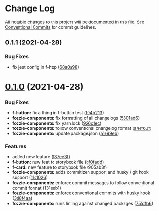 # Change Log

All notable changes to this project will be documented in this file.
See [Conventional Commits](https://conventionalcommits.org) for commit guidelines.

## 0.1.1 (2021-04-28)


### Bug Fixes

* fix jest config in f-http ([68a0a98](https://github.com/justeat/fozzie-components/commit/68a0a98b6ee593f848c2e516c30292905303fb61))





# [0.1.0](https://github.com/justeat/fozzie-components/compare/v1.0.0...v0.1.0) (2021-04-28)


### Bug Fixes

* **f-button:** fix a thing in f-button test ([f04b213](https://github.com/justeat/fozzie-components/commit/f04b2136de35801ed6a5ad0ebdfd5b2498da531e))
* **fozzie-components:** fix formatting of all changelogs ([5301ad6](https://github.com/justeat/fozzie-components/commit/5301ad6fd4f2783c5894177dc1f6e9dbe639d1fb))
* **fozzie-components:** fix yarn.lock ([926c1ec](https://github.com/justeat/fozzie-components/commit/926c1ec14693e35c286a9b295901ea785373c35d))
* **fozzie-components:** follow conventional changelog format ([a4ef63f](https://github.com/justeat/fozzie-components/commit/a4ef63f131670340c035ffe4509bff1214fd6536))
* **fozzie-components:** update package.json ([a1e99eb](https://github.com/justeat/fozzie-components/commit/a1e99eb937c414a2e23c759dcb269bb75fc85bee))


### Features

* added new feature ([f37ee3f](https://github.com/justeat/fozzie-components/commit/f37ee3f1abfcbb04e94d4cfa8424e523cabd08e8))
* **f-button:** new feat to storybook file ([bf0fadd](https://github.com/justeat/fozzie-components/commit/bf0fadd4af167dac8519d6fe8cecc617aac532dd))
* **f-card:** new feature to storybook file ([905ab3f](https://github.com/justeat/fozzie-components/commit/905ab3f9e73ebacaa2a619a0a94c4ee145513d88))
* **fozzie-components:** adds commitizen support and husky / git hook support ([11c1026](https://github.com/justeat/fozzie-components/commit/11c10261d45ce2e9bfa89b026cf85d8cf52b5d63))
* **fozzie-components:** enforce commit messages to follow conventional commit format ([131eeb1](https://github.com/justeat/fozzie-components/commit/131eeb152b7b384d4054791cf535db403b9239ac))
* **fozzie-components:** enforce conventional commits with husky hook ([3d8f4aa](https://github.com/justeat/fozzie-components/commit/3d8f4aa6e0a05273d5962fae3937ac281aebce70))
* **fozzie-components:** runs linting against changed packages ([75fdfb6](https://github.com/justeat/fozzie-components/commit/75fdfb6546224ebb8621deadecd911f2cb96dfc8))
